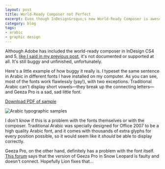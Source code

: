 ```yaml
---
layout: post
title: World-Ready Composer not Perfect
excerpt: Even though InDesign&rsquo;s new World-Ready Composer is awesome, it is still buggy and struggles with a few Arabic fonts.
category: blog
tags:
- arabic
- graphic design
---
```


Although Adobe has included the world-ready composer in InDesign CS4 and 5, [like I said in my previous post](http://www.andrewheiss.com/blog/2011/06/24/using-arabic-in-indesign-cs5-without-indesign-me/), it's not documented or supported at all. It's still buggy and unfinished, unfortunately.

Here's a little example of how buggy it really is. I typeset the same sentence in Arabic in different fonts I have installed on my computer. As you can see, most of the fonts work flawlessly (yay!), with two exceptions. Traditional Arabic can't display short vowels—they break up the connecting letters—and Geeza Pro is a sad, sad little font. 

[Download PDF of sample](http://files.andrewheiss.com/PDFs/Arabic%20Samples.pdf)

![Arabic typographic samples](http://files.andrewheiss.com/images/Arabic-Samples.png "Arabic typographic samples")

I don't know if this is a problem with the fonts themselves or with the composer. Traditional Arabic was specially designed for Office 2007 to be a high quality Arabic font, and it comes with thousands of extra glyphs for every position possible, so it would seem like it *should* be able to display correctly. 

Geeza Pro, on the other hand, definitely has a problem with the font itself. [This forum](http://forum.redlers.com/viewtopic.php?f=1&t=2180) says that the version of Geeza Pro in Snow Leopard is faulty and doesn't connect. Hopefully Lion fixes that…
